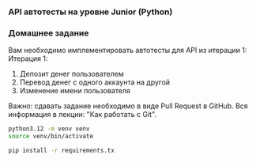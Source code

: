 
### API автотесты на уровне Junior (Python)

### Домашнее задание


Вам необходимо имплементировать автотесты для API из итерации 1:
Итерация 1:
1. Депозит денег пользователем
2. Перевод денег с одного аккаунта на другой
3. Изменение имени пользователя


Важно: сдавать задание необходимо в виде Pull Request в GitHub.
Вся информация в лекции: "Как работать с Git".




```bash
python3.12 -m venv venv
source venv/bin/activate

pip install -r requirements.tx
```